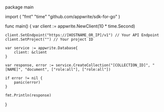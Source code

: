 package main

import (
    "fmt"
    "time"
    "github.com/appwrite/sdk-for-go"
)

func main() {
    var client := appwrite.NewClient(10 * time.Second)

    client.SetEndpoint("https://[HOSTNAME_OR_IP]/v1") // Your API Endpoint
    client.SetProject("") // Your project ID

    var service := appwrite.Database{
        client: &client
    }

    var response, error := service.CreateCollection("[COLLECTION_ID]", "[NAME]", "document", ["role:all"], ["role:all"])

    if error != nil {
        panic(error)
    }

    fmt.Println(response)
}
